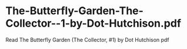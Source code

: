# The-Butterfly-Garden-The-Collector--1-by-Dot-Hutchison.pdf
Read The Butterfly Garden (The Collector, #1) by Dot Hutchison pdf
